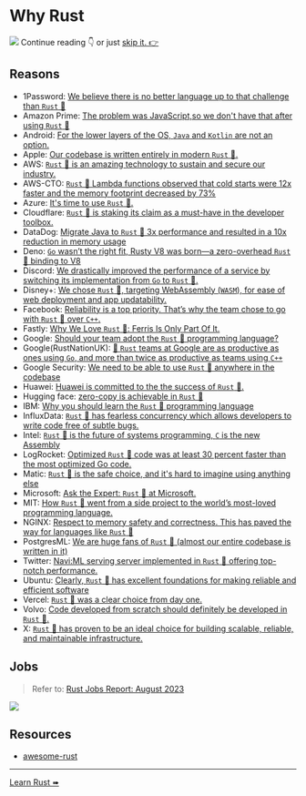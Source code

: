 # Why Rust

![](/assets/kat.png) <span class="speech-bubble">Continue reading 👇 or just <a class="button" href="../rust/mod.html">skip it. 👉</a></span>

## Reasons

- 1Password: [We believe there is no better language up to that challenge than `Rust` 🦀](https://foundation.rust-lang.org/news/secure-app-development-with-rust-s-memory-model/)
- Amazon Prime: [The problem was JavaScript,so we don't have that after using `Rust` 🦀](https://www.infoq.com/presentations/prime-video-rust/)
- Android: [For the lower layers of the OS, `Java` and `Kotlin` are not an option.](https://source.android.com/docs/setup/build/rust/building-rust-modules/overview)
- Apple: [Our codebase is written entirely in modern `Rust` 🦀.](https://jobs.apple.com/en-us/search?search=rust&sort=relevance)
- AWS: [`Rust` 🦀 is an amazing technology to sustain and secure our industry.](https://aws.amazon.com/blogs/opensource/sustainability-with-rust/)
- AWS-CTO: [`Rust` 🦀 Lambda functions observed that cold starts were 12x faster and the memory footprint decreased by 73%](https://www.allthingsdistributed.com/2024/06/introducing-distill-cli.html)
- Azure: [It's time to use `Rust` 🦀.](https://twitter.com/markrussinovich/status/1571995117233504257)
- Cloudflare: [`Rust` 🦀 is staking its claim as a must-have in the developer toolbox.](https://blog.cloudflare.com/workers-rust-sdk/)
- DataDog: [Migrate Java to `Rust` 🦀 3x performance and resulted in a 10x reduction in memory usage](https://www.datadoghq.com/blog/engineering/how-we-migrated-our-static-analyzer-from-java-to-rust/)
- Deno: [`Go` wasn’t the right fit, Rusty V8 was born—a zero-overhead `Rust` 🦀 binding to V8](https://deno.com/blog/rusty-v8-stabilized)
- Discord: [We drastically improved the performance of a service by switching its implementation from `Go` to `Rust` 🦀.](https://discord.com/blog/why-discord-is-switching-from-go-to-rust)
- Disney+: [We chose `Rust` 🦀, targeting WebAssembly (`WASM`), for ease of web deployment and app updatability.](https://medium.com/disney-streaming/introducing-the-disney-application-development-kit-adk-ad85ca139073)
- Facebook: [Reliability is a top priority. That’s why the team chose to go with `Rust` 🦀 over `C++`.](https://engineering.fb.com/2021/04/29/developer-tools/rust/)
- Fastly: [Why We Love `Rust` 🦀: Ferris Is Only Part Of It.](https://dev.to/fastly/why-we-love-rust-ferris-is-only-part-of-it-53hc)
- Google: [Should your team adopt the `Rust` 🦀 programming language?](https://www.youtube.com/watch?v=Gnp4XP1b82E)
- Google(RustNationUK): [🦀 `Rust` teams at Google are as productive as ones using `Go`, and more than twice as productive as teams using `C++`](https://twitter.com/spastorino/status/1773025016822497392)
- Google Security: [We need to be able to use `Rust` 🦀 anywhere in the codebase](https://security.googleblog.com/2022/12/memory-safe-languages-in-android-13.html)
- Huawei: [Huawei is committed to the the success of `Rust` 🦀.](https://trusted-programming.github.io/2021/02/07/our-rust-mission-at-huawei.html)
- Hugging face: [zero-copy is achievable in `Rust` 🦀](https://github.com/huggingface/safetensors#notes)
- IBM: [Why you should learn the `Rust` 🦀 programming language](https://developer.ibm.com/articles/os-developers-know-rust/)
- InfluxData: [`Rust` 🦀 has fearless concurrency which allows developers to write code free of subtle bugs.](https://www.influxdata.com/blog/meet-founders-who-rewrote-in-rust/)
- Intel: [`Rust` 🦀 is the future of systems programming, `C` is the new Assembly](https://youtu.be/l9hM0h6IQDo)
- LogRocket: [Optimized `Rust` 🦀 code was at least 30 percent faster than the most optimized Go code.](https://blog.logrocket.com/when-to-use-rust-when-to-use-golang/)
- Matic: [`Rust` 🦀 is the safe choice, and it's hard to imagine using anything else](https://maticrobots.com/blog/why-rust-its-the-safe-choice/)
- Microsoft: [Ask the Expert: `Rust` 🦀 at Microsoft.](https://www.youtube.com/watch?v=1uAsA1hm52I)
- MIT: [How `Rust` 🦀 went from a side project to the world’s most-loved programming language.](https://www.technologyreview.com/2023/02/14/1067869/rust-worlds-fastest-growing-programming-language/)
- NGINX: [Respect to memory safety and correctness. This has paved the way for languages like `Rust` 🦀](https://www.nginx.com/blog/extending-nginx-with-rust-an-alternative-to-c/)
- PostgresML: [We are huge fans of `Rust` 🦀 (almost our entire codebase is written in it)](https://postgresml.org/blog/how-we-generate-javascript-and-python-sdks-from-our-canonical-rust-sdk)
- Twitter: [Navi:ML serving server implemented in `Rust` 🦀 offering top-notch performance.](https://github.com/twitter/the-algorithm/tree/main/navi)
- Ubuntu: [Clearly, `Rust` 🦀 has excellent foundations for making reliable and efficient software](https://ubuntu.com/blog/why-and-how-to-use-rust-on-ubuntu)
- Vercel: [`Rust` 🦀 was a clear choice from day one.](https://vercel.com/blog/turborepo-migration-go-rust)
- Volvo: [Code developed from scratch should definitely be developed in `Rust` 🦀.](https://medium.com/volvo-cars-engineering/why-volvo-thinks-you-should-have-rust-in-your-car-4320bd639e09)
- X: [`Rust` 🦀 has proven to be an ideal choice for building scalable, reliable, and maintainable infrastructure. ](https://x.ai/)

## Jobs

> Refer to: [Rust Jobs Report: August 2023](https://filtra.io/rust-aug-23)

![](largeindustries_aug23.png)

## Resources

- [awesome-rust](https://github.com/katopz/awesome-rust)

---

[Learn Rust ➠](../rust/mod.md)
